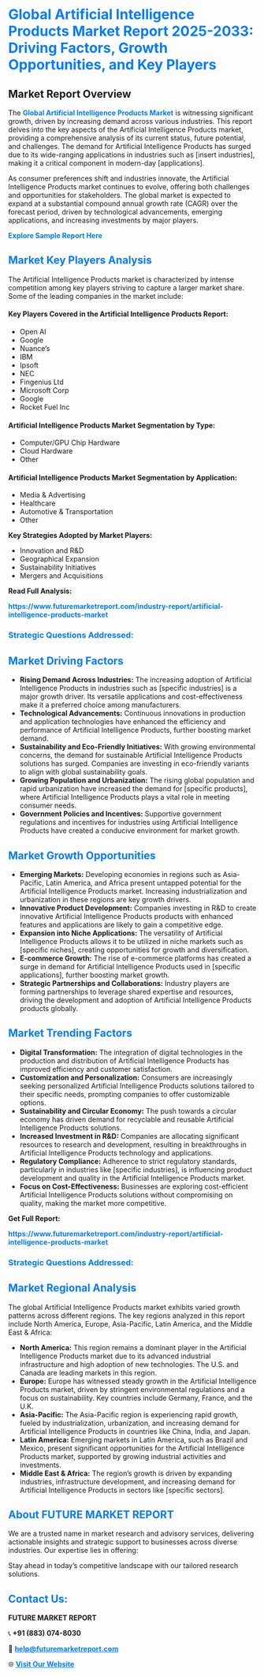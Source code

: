 <h1 style="color: #007BFF;">Global Artificial Intelligence Products Market Report 2025-2033: Driving Factors, Growth Opportunities, and Key Players</h1>

<section id="overview">
<h2>Market Report Overview</h2>
<p>The <a href="https://www.futuremarketreport.com/industry-report/artificial-intelligence-products-market" style="color: #007BFF; text-decoration: none;"><strong>Global Artificial Intelligence Products Market</strong></a> is witnessing significant growth, driven by increasing demand across various industries. This report delves into the key aspects of the Artificial Intelligence Products market, providing a comprehensive analysis of its current status, future potential, and challenges. The demand for Artificial Intelligence Products has surged due to its wide-ranging applications in industries such as [insert industries], making it a critical component in modern-day [applications].</p>
<p>As consumer preferences shift and industries innovate, the Artificial Intelligence Products market continues to evolve, offering both challenges and opportunities for stakeholders. The global market is expected to expand at a substantial compound annual growth rate (CAGR) over the forecast period, driven by technological advancements, emerging applications, and increasing investments by major players.</p>
</section>

<section id="overview">
<p><a href="https://www.futuremarketreport.com/request-sample/reportId=81403" style="color: #007BFF; text-decoration: none;"><strong>Explore Sample Report Here</strong></a></p>
</section>

<section id="key-players">
<h2 style="color: #007BFF;">Market Key Players Analysis</h2>
<p>The Artificial Intelligence Products market is characterized by intense competition among key players striving to capture a larger market share. Some of the leading companies in the market include:</p>
<h4>Key Players Covered in the Artificial Intelligence Products Report:</h4>
<ul><li>Open AI</li><li>Google</li><li>Nuance’s</li><li>IBM</li><li>Ipsoft</li><li>NEC</li><li>Fingenius Ltd</li><li>Microsoft Corp</li><li>Google</li><li>Rocket Fuel Inc</li></ul>
<h4>Artificial Intelligence Products Market Segmentation by Type:</h4>
<ul><li>Computer/GPU Chip Hardware</li><li>Cloud Hardware</li><li>Other</li></ul>

<h4>Artificial Intelligence Products Market Segmentation by Application:</h4>
<ul><li>Media &amp; Advertising</li><li>Healthcare</li><li>Automotive &amp; Transportation</li><li>Other</li></ul>
<p><strong>Key Strategies Adopted by Market Players:</strong></p>
<ul>
<li>Innovation and R&D</li>
<li>Geographical Expansion</li>
<li>Sustainability Initiatives</li>
<li>Mergers and Acquisitions</li>
</ul>
</section>

<section>
<p><strong>Read Full Analysis: </strong></p><a href="https://www.futuremarketreport.com/industry-report/artificial-intelligence-products-market" style="color: #007BFF; text-decoration: none;"><strong>https://www.futuremarketreport.com/industry-report/artificial-intelligence-products-market</strong></a>
<h3 style="color: #007BFF;">Strategic Questions Addressed:</h3>
</section>

<section id="driving-factors">
<h2 style="color: #007BFF;">Market Driving Factors</h2>
<ul>
<li><strong>Rising Demand Across Industries:</strong> The increasing adoption of Artificial Intelligence Products in industries such as [specific industries] is a major growth driver. Its versatile applications and cost-effectiveness make it a preferred choice among manufacturers.</li>
<li><strong>Technological Advancements:</strong> Continuous innovations in production and application technologies have enhanced the efficiency and performance of Artificial Intelligence Products, further boosting market demand.</li>
<li><strong>Sustainability and Eco-Friendly Initiatives:</strong> With growing environmental concerns, the demand for sustainable Artificial Intelligence Products solutions has surged. Companies are investing in eco-friendly variants to align with global sustainability goals.</li>
<li><strong>Growing Population and Urbanization:</strong> The rising global population and rapid urbanization have increased the demand for [specific products], where Artificial Intelligence Products plays a vital role in meeting consumer needs.</li>
<li><strong>Government Policies and Incentives:</strong> Supportive government regulations and incentives for industries using Artificial Intelligence Products have created a conducive environment for market growth.</li>
</ul>
</section>

<section id="growth-opportunities">
<h2 style="color: #007BFF;">Market Growth Opportunities</h2>
<ul>
<li><strong>Emerging Markets:</strong> Developing economies in regions such as Asia-Pacific, Latin America, and Africa present untapped potential for the Artificial Intelligence Products market. Increasing industrialization and urbanization in these regions are key growth drivers.</li>
<li><strong>Innovative Product Development:</strong> Companies investing in R&D to create innovative Artificial Intelligence Products products with enhanced features and applications are likely to gain a competitive edge.</li>
<li><strong>Expansion into Niche Applications:</strong> The versatility of Artificial Intelligence Products allows it to be utilized in niche markets such as [specific niches], creating opportunities for growth and diversification.</li>
<li><strong>E-commerce Growth:</strong> The rise of e-commerce platforms has created a surge in demand for Artificial Intelligence Products used in [specific applications], further boosting market growth.</li>
<li><strong>Strategic Partnerships and Collaborations:</strong> Industry players are forming partnerships to leverage shared expertise and resources, driving the development and adoption of Artificial Intelligence Products products globally.</li>
</ul>
</section>

<section id="trending-factors">
<h2 style="color: #007BFF;">Market Trending Factors</h2>
<ul>
<li><strong>Digital Transformation:</strong> The integration of digital technologies in the production and distribution of Artificial Intelligence Products has improved efficiency and customer satisfaction.</li>
<li><strong>Customization and Personalization:</strong> Consumers are increasingly seeking personalized Artificial Intelligence Products solutions tailored to their specific needs, prompting companies to offer customizable options.</li>
<li><strong>Sustainability and Circular Economy:</strong> The push towards a circular economy has driven demand for recyclable and reusable Artificial Intelligence Products solutions.</li>
<li><strong>Increased Investment in R&D:</strong> Companies are allocating significant resources to research and development, resulting in breakthroughs in Artificial Intelligence Products technology and applications.</li>
<li><strong>Regulatory Compliance:</strong> Adherence to strict regulatory standards, particularly in industries like [specific industries], is influencing product development and quality in the Artificial Intelligence Products market.</li>
<li><strong>Focus on Cost-Effectiveness:</strong> Businesses are exploring cost-efficient Artificial Intelligence Products solutions without compromising on quality, making the market more competitive.</li>
</ul>
</section>

<section>
<p><strong>Get Full Report: </strong></p><a href="https://www.futuremarketreport.com/industry-report/artificial-intelligence-products-market" style="color: #007BFF; text-decoration: none;"><strong>https://www.futuremarketreport.com/industry-report/artificial-intelligence-products-market</strong></a>
<h3 style="color: #007BFF;">Strategic Questions Addressed:</h3>
</section>


<section id="regional-analysis">
<h2 style="color: #007BFF;">Market Regional Analysis</h2>
<p>The global Artificial Intelligence Products market exhibits varied growth patterns across different regions. The key regions analyzed in this report include North America, Europe, Asia-Pacific, Latin America, and the Middle East & Africa:</p>
<ul>
<li><strong>North America:</strong> This region remains a dominant player in the Artificial Intelligence Products market due to its advanced industrial infrastructure and high adoption of new technologies. The U.S. and Canada are leading markets in this region.</li>
<li><strong>Europe:</strong> Europe has witnessed steady growth in the Artificial Intelligence Products market, driven by stringent environmental regulations and a focus on sustainability. Key countries include Germany, France, and the U.K.</li>
<li><strong>Asia-Pacific:</strong> The Asia-Pacific region is experiencing rapid growth, fueled by industrialization, urbanization, and increasing demand for Artificial Intelligence Products in countries like China, India, and Japan.</li>
<li><strong>Latin America:</strong> Emerging markets in Latin America, such as Brazil and Mexico, present significant opportunities for the Artificial Intelligence Products market, supported by growing industrial activities and investments.</li>
<li><strong>Middle East & Africa:</strong> The region’s growth is driven by expanding industries, infrastructure development, and increasing demand for Artificial Intelligence Products in sectors like [specific sectors].</li>
</ul>
</section>

<footer>
<h2 style="color: #007BFF;">About FUTURE MARKET REPORT</h2>
<p>We are a trusted name in market research and advisory services, delivering actionable insights and strategic support to businesses across diverse industries. Our expertise lies in offering:</p>

<p>Stay ahead in today’s competitive landscape with our tailored research solutions.</p>

<h2 style="color: #007BFF;">Contact Us:</h2>
<p><strong>FUTURE MARKET REPORT</strong></p>
<p>📞 <strong>+91 (883) 074-8030</strong></p>
<p>📧 <strong><a href="mailto:help@futuremarketreport.com" style="color: #007BFF;">help@futuremarketreport.com</a></strong></p>
<p>🌐 <strong><a href="https://www.futuremarketreport.com/" style="color: #007BFF;">Visit Our Website</a></strong></p>
</footer>